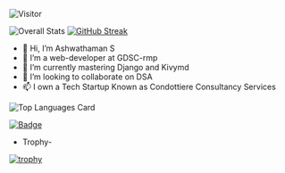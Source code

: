 ![Visitor](https://visitor-badge.laobi.icu/badge?page_id=Ashwaaahere.Ashwaaahere)

![Overall Stats](https://github-readme-stats.vercel.app/api?username=Ashwaaahere&count_private=true&show_icons=true&hide=contribs) [![GitHub Streak](https://github-readme-streak-stats.herokuapp.com/?user=Ashwaaahere)](https://git.io/streak-stats)


- 👋 Hi, I’m Ashwathaman S
- 👀 I’m a web-developer at GDSC-rmp
- 🌱 I’m currently mastering Django and Kivymd
- 💞️ I’m looking to collaborate on DSA
- 📫 I own a Tech Startup Known as Condottiere Consultancy Services

![Top Languages Card](https://github-readme-stats.vercel.app/api/top-langs/?username=Ashwaaahere)

[![Badge](https://cp-logo.vercel.app/codechef/codechef_username)](https://www.codechef.com/users/ashwathaman)


- Trophy-

[![trophy](https://github-profile-trophy.vercel.app/?username=Ashwaaahere)](https://github.com/ryo-ma/github-profile-trophy)
